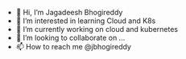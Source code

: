 - 👋 Hi, I’m Jagadeesh Bhogireddy
- 👀 I’m interested in learning Cloud and K8s 
- 🌱 I’m currently working on cloud and kubernetes
- 💞️ I’m looking to collaborate on ...
- 📫 How to reach me @jbhogireddy

<!---
jbhogireddy/jbhogireddy is a ✨ special ✨ repository because its `README.md` (this file) appears on your GitHub profile.
You can click the Preview link to take a look at your changes.
--->
